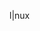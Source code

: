 
l|nux
<!---
p4ulb/p4ulb is a ✨ special ✨ repository because its `README.md` (this file) appears on your GitHub profile.
You can click the Preview link to take a look at your changes.
--->
